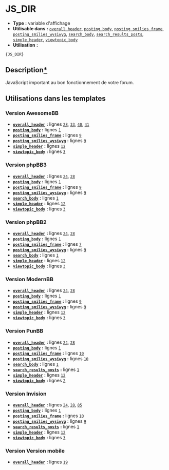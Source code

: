 # JS_DIR
* __Type__ __:__ variable d'affichage
* __Utilisable dans__ __:__ [`overall_header`](../tpl/overall_header.md#readme), [`posting_body`](../tpl/posting_body.md#readme), [`posting_smilies_frame`](../tpl/posting_smilies_frame.md#readme), [`posting_smilies_wysiwyg`](../tpl/posting_smilies_wysiwyg.md#readme), [`search_body`](../tpl/search_body.md#readme), [`search_results_posts`](../tpl/search_results_posts.md#readme), [`simple_header`](../tpl/simple_header.md#readme), [`viewtopic_body`](../tpl/viewtopic_body.md#readme)
* __Utilisation__ __:__

```smarty
{JS_DIR}
```

## Description[*](https://fa-tvars.appspot.com/var/JS_DIR)
JavaScript important au bon fonctionnement de votre forum.

## Utilisations dans les templates

### Version AwesomeBB
* __[`overall_header`](../tpl/overall_header.md#readme)__ __:__ lignes [`28`](../src/awesomebb/overall_header.tpl#L28), [`33`](../src/awesomebb/overall_header.tpl#L33), [`40`](../src/awesomebb/overall_header.tpl#L40), [`41`](../src/awesomebb/overall_header.tpl#L41)
* __[`posting_body`](../tpl/posting_body.md#readme)__ __:__ lignes [`1`](../src/awesomebb/posting_body.tpl#L1)
* __[`posting_smilies_frame`](../tpl/posting_smilies_frame.md#readme)__ __:__ lignes [`9`](../src/awesomebb/posting_smilies_frame.tpl#L9)
* __[`posting_smilies_wysiwyg`](../tpl/posting_smilies_wysiwyg.md#readme)__ __:__ lignes [`9`](../src/awesomebb/posting_smilies_wysiwyg.tpl#L9)
* __[`simple_header`](../tpl/simple_header.md#readme)__ __:__ lignes [`12`](../src/awesomebb/simple_header.tpl#L12)
* __[`viewtopic_body`](../tpl/viewtopic_body.md#readme)__ __:__ lignes [`3`](../src/awesomebb/viewtopic_body.tpl#L3)

### Version phpBB3
* __[`overall_header`](../tpl/overall_header.md#readme)__ __:__ lignes [`24`](../src/prosilver/overall_header.tpl#L24), [`28`](../src/prosilver/overall_header.tpl#L28)
* __[`posting_body`](../tpl/posting_body.md#readme)__ __:__ lignes [`1`](../src/prosilver/posting_body.tpl#L1)
* __[`posting_smilies_frame`](../tpl/posting_smilies_frame.md#readme)__ __:__ lignes [`9`](../src/prosilver/posting_smilies_frame.tpl#L9)
* __[`posting_smilies_wysiwyg`](../tpl/posting_smilies_wysiwyg.md#readme)__ __:__ lignes [`9`](../src/prosilver/posting_smilies_wysiwyg.tpl#L9)
* __[`search_body`](../tpl/search_body.md#readme)__ __:__ lignes [`1`](../src/prosilver/search_body.tpl#L1)
* __[`simple_header`](../tpl/simple_header.md#readme)__ __:__ lignes [`12`](../src/prosilver/simple_header.tpl#L12)
* __[`viewtopic_body`](../tpl/viewtopic_body.md#readme)__ __:__ lignes [`3`](../src/prosilver/viewtopic_body.tpl#L3)

### Version phpBB2
* __[`overall_header`](../tpl/overall_header.md#readme)__ __:__ lignes [`24`](../src/subsilver/overall_header.tpl#L24), [`28`](../src/subsilver/overall_header.tpl#L28)
* __[`posting_body`](../tpl/posting_body.md#readme)__ __:__ lignes [`1`](../src/subsilver/posting_body.tpl#L1)
* __[`posting_smilies_frame`](../tpl/posting_smilies_frame.md#readme)__ __:__ lignes [`7`](../src/subsilver/posting_smilies_frame.tpl#L7)
* __[`posting_smilies_wysiwyg`](../tpl/posting_smilies_wysiwyg.md#readme)__ __:__ lignes [`9`](../src/subsilver/posting_smilies_wysiwyg.tpl#L9)
* __[`search_body`](../tpl/search_body.md#readme)__ __:__ lignes [`1`](../src/subsilver/search_body.tpl#L1)
* __[`simple_header`](../tpl/simple_header.md#readme)__ __:__ lignes [`12`](../src/subsilver/simple_header.tpl#L12)
* __[`viewtopic_body`](../tpl/viewtopic_body.md#readme)__ __:__ lignes [`3`](../src/subsilver/viewtopic_body.tpl#L3)

### Version ModernBB
* __[`overall_header`](../tpl/overall_header.md#readme)__ __:__ lignes [`24`](../src/modernbb/overall_header.tpl#L24), [`28`](../src/modernbb/overall_header.tpl#L28)
* __[`posting_body`](../tpl/posting_body.md#readme)__ __:__ lignes [`1`](../src/modernbb/posting_body.tpl#L1)
* __[`posting_smilies_frame`](../tpl/posting_smilies_frame.md#readme)__ __:__ lignes [`9`](../src/modernbb/posting_smilies_frame.tpl#L9)
* __[`posting_smilies_wysiwyg`](../tpl/posting_smilies_wysiwyg.md#readme)__ __:__ lignes [`9`](../src/modernbb/posting_smilies_wysiwyg.tpl#L9)
* __[`simple_header`](../tpl/simple_header.md#readme)__ __:__ lignes [`12`](../src/modernbb/simple_header.tpl#L12)
* __[`viewtopic_body`](../tpl/viewtopic_body.md#readme)__ __:__ lignes [`3`](../src/modernbb/viewtopic_body.tpl#L3)

### Version PunBB
* __[`overall_header`](../tpl/overall_header.md#readme)__ __:__ lignes [`24`](../src/punbb/overall_header.tpl#L24), [`28`](../src/punbb/overall_header.tpl#L28)
* __[`posting_body`](../tpl/posting_body.md#readme)__ __:__ lignes [`1`](../src/punbb/posting_body.tpl#L1)
* __[`posting_smilies_frame`](../tpl/posting_smilies_frame.md#readme)__ __:__ lignes [`10`](../src/punbb/posting_smilies_frame.tpl#L10)
* __[`posting_smilies_wysiwyg`](../tpl/posting_smilies_wysiwyg.md#readme)__ __:__ lignes [`10`](../src/punbb/posting_smilies_wysiwyg.tpl#L10)
* __[`search_body`](../tpl/search_body.md#readme)__ __:__ lignes [`1`](../src/punbb/search_body.tpl#L1)
* __[`search_results_posts`](../tpl/search_results_posts.md#readme)__ __:__ lignes [`1`](../src/punbb/search_results_posts.tpl#L1)
* __[`simple_header`](../tpl/simple_header.md#readme)__ __:__ lignes [`12`](../src/punbb/simple_header.tpl#L12)
* __[`viewtopic_body`](../tpl/viewtopic_body.md#readme)__ __:__ lignes [`2`](../src/punbb/viewtopic_body.tpl#L2)

### Version Invision
* __[`overall_header`](../tpl/overall_header.md#readme)__ __:__ lignes [`24`](../src/invision/overall_header.tpl#L24), [`28`](../src/invision/overall_header.tpl#L28), [`85`](../src/invision/overall_header.tpl#L85)
* __[`posting_body`](../tpl/posting_body.md#readme)__ __:__ lignes [`1`](../src/invision/posting_body.tpl#L1)
* __[`posting_smilies_frame`](../tpl/posting_smilies_frame.md#readme)__ __:__ lignes [`10`](../src/invision/posting_smilies_frame.tpl#L10)
* __[`posting_smilies_wysiwyg`](../tpl/posting_smilies_wysiwyg.md#readme)__ __:__ lignes [`9`](../src/invision/posting_smilies_wysiwyg.tpl#L9)
* __[`search_results_posts`](../tpl/search_results_posts.md#readme)__ __:__ lignes [`1`](../src/invision/search_results_posts.tpl#L1)
* __[`simple_header`](../tpl/simple_header.md#readme)__ __:__ lignes [`12`](../src/invision/simple_header.tpl#L12)
* __[`viewtopic_body`](../tpl/viewtopic_body.md#readme)__ __:__ lignes [`3`](../src/invision/viewtopic_body.tpl#L3)

### Version Version mobile
* __[`overall_header`](../tpl/overall_header.md#readme)__ __:__ lignes [`19`](../src/mobile/overall_header.tpl#L19)

